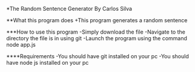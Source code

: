*The Random Sentence Generator
By Carlos Silva

**What this program does
+This program generates a random sentence

***How to use this program
-Simply download the file
-Navigate to the directory the file is in using git
-Launch the program using the command node app.js

****Requirements
-You should have git installed on your pc
-You should have node js installed on your pc